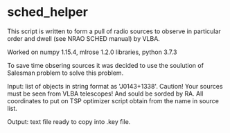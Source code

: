 # sched_helper
This script is written to form a pull of radio sources to observe in particular order and dwell (see NRAO SCHED manual) by VLBA. 

Worked on numpy 1.15.4, mlrose 1.2.0 libraries, python 3.7.3

To save time obsering sources it was decided to use the soulution of Salesman problem to solve this problem.

Input: list of objects in string format as 'J0143+1338'. Caution! Your sources must be seen from VLBA telescopes! 
And sould be sorded by RA.
  All coordinates to put on TSP optimizer script obtain from the name in source list.
  
Output: text file ready to copy into .key file.




